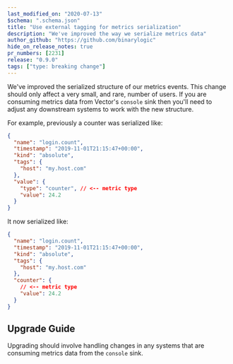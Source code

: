```yaml
---
last_modified_on: "2020-07-13"
$schema: ".schema.json"
title: "Use external tagging for metrics serialization"
description: "We've improved the way we serialize metrics data"
author_github: "https://github.com/binarylogic"
hide_on_release_notes: true
pr_numbers: [2231]
release: "0.9.0"
tags: ["type: breaking change"]
---
```


We've improved the serialized structure of our metrics events. This change
should only affect a very small, and rare, number of users. If you are consuming
metrics data from Vector's `console` sink then you'll need to adjust any
downstream systems to work with the new structure.

For example, previously a counter was serialized like:

```json
{
  "name": "login.count",
  "timestamp": "2019-11-01T21:15:47+00:00",
  "kind": "absolute",
  "tags": {
    "host": "my.host.com"
  },
  "value": {
    "type": "counter", // <-- metric type
    "value": 24.2
  }
}
```

It now serialized like:

```json
{
  "name": "login.count",
  "timestamp": "2019-11-01T21:15:47+00:00",
  "kind": "absolute",
  "tags": {
    "host": "my.host.com"
  },
  "counter": {
    // <-- metric type
    "value": 24.2
  }
}
```

## Upgrade Guide

Upgrading should involve handling changes in any systems that are consuming
metrics data from the `console` sink.
